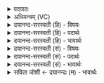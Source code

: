 <details><summary>पदपाठः</summary>

हृ॒दे। त्वा॒। मन॑से। त्वा॒। दि॒वे। त्वा॒। सूर्य्या॑य। त्वा॒। ऊ॒र्ध्वः। अ॒ध्व॒रम्। दि॒वि। दे॒वेषु॑। धे॒हि॒। १९।
</details>

<details><summary>अधिमन्त्रम् (VC)</summary>

- ईश्वरो देवता
- आथर्वण ऋषिः
- विराडुष्णिक्
- ऋषभः
</details>

<details><summary>दयानन्द-सरस्वती (हि) - विषयः</summary>

फिर उसी विषय को अगले मन्त्र में कहा है ॥
</details>

<details><summary>दयानन्द-सरस्वती (हि) - पदार्थः</summary>

पदार्थान्वयभाषाः -  हे जगदीश्वर ! जिस (हृदे) हृदय की चेतनता के लिये (त्वा) आपको (मनसे) विज्ञानवान् अन्तःकरण होने के अर्थ (त्वा) आपको (दिवे) विद्या के प्रकाश वा विद्युत् विद्या की प्राप्ति के लिये (त्वा) आपको (सूर्य्याय) सूर्यादि लोकों के ज्ञानार्थ (त्वा) आपका हम लोग ध्यान करें सो (ऊर्ध्वः) सबके उत्कृष्ट आप (दिवि) उत्तम व्यवहार और (देवेषु) विद्वानों में (अध्वरम्) अहिंसामय यज्ञ का (धेहि) प्रचार कीजिये ॥१९ ॥
</details>

<details><summary>दयानन्द-सरस्वती (हि) - भावार्थः</summary>

भावार्थभाषाः -  जो मनुष्य सत्यभाव से आत्मा और अन्तःकरण की शुद्धि के लिये और सृष्टिविद्या के अर्थ ईश्वर की उपासना करते हैं, उनका वह कृपालु ईश्वर विद्या और धर्म के दान से सब दुःखों से उद्धार करता है ॥१९ ॥
</details>

<details><summary>दयानन्द-सरस्वती (सं) - विषयः</summary>

पुनस्तमेव विषयमाह ॥
</details>

<details><summary>दयानन्द-सरस्वती (सं) - पदार्थः</summary>

पदार्थान्वयभाषाः -  हे जगदीश्वर ! यं हृदे त्वा मनसे त्वा दिवे त्वा सूर्य्याय त्वा ध्यायेम, स ऊर्ध्वस्त्वं दिवि देवेषु चाध्वरं धेहि ॥१९ ॥
</details>

<details><summary>दयानन्द-सरस्वती (सं) - भावार्थः</summary>

भावार्थभाषाः -  ये मनुष्याः सत्यभावेनात्मान्तःकरणशुद्धये सृष्टिविद्यायै चेश्वरमुपासते, तान् स कृपालुरीश्वरो विद्याधर्मदानेन सर्वेभ्यो दुःखेभ्य उद्धरति ॥१९ ॥
</details>

<details><summary>सविता जोशी ← दयानन्दः (म) - भावार्थः</summary>

भावार्थभाषाः -  जी माणसे सृष्टिविद्या जाणण्यासाठी व सत्याने आत्मा व अंतःकरण शुद्ध व्हावे यासाठी ईश्वराची उपासना करतात. तेव्हा दयाळू ईश्वर, विद्या व धर्माचे दान देऊन त्यांच्यावर कृपा करतो व त्यांना दुःखातून सोडवितो.
</details>